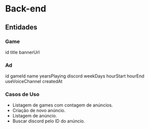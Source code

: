 # Back-end

## Entidades

### Game

id 
title
bannerUrl

### Ad

id 
gameId
name
yearsPlaying
discord
weekDays
hourStart
hourEnd
useVoiceChannel
createdAt

### Casos de Uso

- Listagem de games com contagem de anúncios.
- Criação de novo anúncio.
- Listagem de anúncio.
- Buscar discord pelo ID do anúncio.